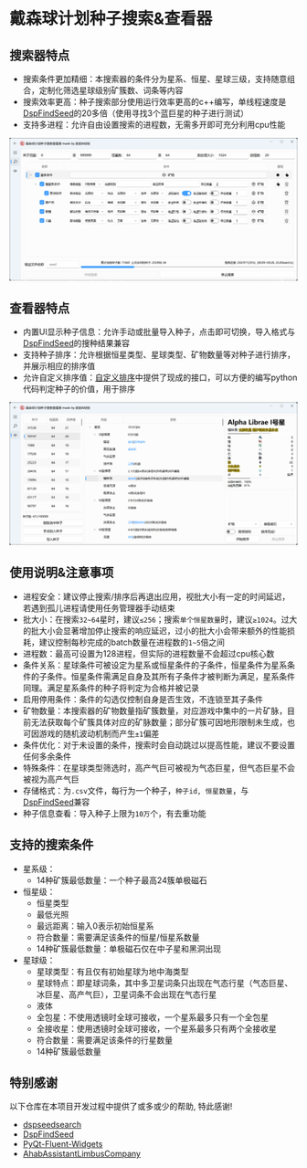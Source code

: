 # 戴森球计划种子搜索&查看器

## 搜索器特点

- 搜索条件更加精细：本搜索器的条件分为星系、恒星、星球三级，支持随意组合，定制化筛选星球级别矿簇数、词条等内容
- 搜索效率更高：种子搜索部分使用运行效率更高的c++编写，单线程速度是[DspFindSeed](https://github.com/Xinyuell/DspFindSeed)的20多倍（使用寻找3个蓝巨星的种子进行测试）
- 支持多进程：允许自由设置搜索的进程数，无需多开即可充分利用cpu性能

![image](/assets/show_search.png)

## 查看器特点

- 内置UI显示种子信息：允许手动或批量导入种子，点击即可切换，导入格式与[DspFindSeed](https://github.com/Xinyuell/DspFindSeed)的搜种结果兼容
- 支持种子排序：允许根据恒星类型、星球类型、矿物数量等对种子进行排序，并展示相应的排序值
- 允许自定义排序值：[自定义排序](/GUI/seed_viewer/sort_seed/custom_sort.py)中提供了现成的接口，可以方便的编写python代码判定种子的价值，用于排序

![image](/assets/show_check.png)

## 使用说明&注意事项

- 进程安全：建议停止搜索/排序后再退出应用，视批大小有一定的时间延迟，若遇到孤儿进程请使用任务管理器手动结束
- 批大小：在搜索`32~64`星时，建议`≤256`；搜索`单个恒星数量`时，建议`≥1024`。过大的批大小会显著增加停止搜索的响应延迟，过小的批大小会带来额外的性能损耗，建议控制每秒完成的batch数量在进程数的`1~5`倍之间
- 进程数：最高可设置为128进程，但实际的进程数量不会超过cpu核心数
- 条件关系：星球条件可被设定为星系或恒星条件的子条件，恒星条件为星系条件的子条件。恒星条件需满足自身及其所有子条件才被判断为满足，星系条件同理。满足星系条件的种子将判定为合格并被记录
- 启用停用条件：条件的勾选仅控制自身是否生效，不连锁至其子条件
- 矿物数量：本搜索器的矿物数量指矿簇数量，对应游戏中集中的一片矿脉，目前无法获取每个矿簇具体对应的矿脉数量；部分矿簇可因地形限制未生成，也可因游戏的随机波动机制而产生`±1`偏差
- 条件优化：对于未设置的条件，搜索时会自动跳过以提高性能，建议不要设置任何多余条件
- 特殊条件：在星球类型筛选时，高产气巨可被视为气态巨星，但气态巨星不会被视为高产气巨
- 存储格式：为`.csv`文件，每行为一个种子，`种子id, 恒星数量`，与[DspFindSeed](https://github.com/Xinyuell/DspFindSeed)兼容
- 种子信息查看：导入种子上限为`10万`个，有去重功能

## 支持的搜索条件

- 星系级：
  - 14种矿簇最低数量：一个种子最高24簇单极磁石
- 恒星级：
  - 恒星类型
  - 最低光照
  - 最远距离：输入0表示初始恒星系
  - 符合数量：需要满足该条件的恒星/恒星系数量
  - 14种矿簇最低数量：单极磁石仅在中子星和黑洞出现
- 星球级：
  - 星球类型：有且仅有初始星球为地中海类型
  - 星球特点：即星球词条，其中多卫星词条只出现在气态行星（气态巨星、冰巨星、高产气巨），卫星词条不会出现在气态行星
  - 液体
  - 全包星：不使用透镜时全球可接收，一个星系最多只有一个全包星
  - 全接收星：使用透镜时全球可接收，一个星系最多只有两个全接收星
  - 符合数量：需要满足该条件的行星数量
  - 14种矿簇最低数量

## 特别感谢

以下仓库在本项目开发过程中提供了或多或少的帮助, 特此感谢!

- [dspseedsearch](https://github.com/crazyyao0/dspseedsearch)
- [DspFindSeed](https://github.com/Xinyuell/DspFindSeed)
- [PyQt-Fluent-Widgets](https://github.com/zhiyiYo/PyQt-Fluent-Widgets)
- [AhabAssistantLimbusCompany](https://github.com/KIYI671/AhabAssistantLimbusCompany)
